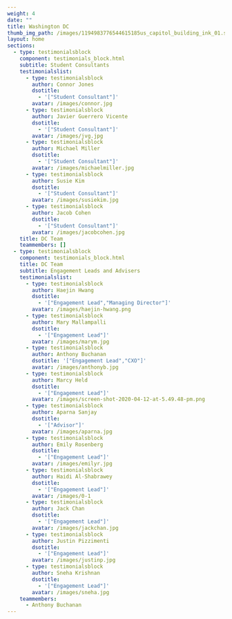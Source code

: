 ```yaml
---
weight: 4
date: ""
title: Washington DC
thumb_img_path: /images/1194983776544615185us_capitol_building_ink_01.svg.med.png
layout: home
sections:
  - type: testimonialsblock
    component: testimonials_block.html
    subtitle: Student Consultants
    testimonialslist:
      - type: testimonialsblock
        author: Connor Jones
        dsotitle:
          - '["Student Consultant"]'
        avatar: /images/connor.jpg
      - type: testimonialsblock
        author: Javier Guerrero Vicente
        dsotitle:
          - '["Student Consultant"]'
        avatar: /images/jvg.jpg
      - type: testimonialsblock
        author: Michael Miller
        dsotitle:
          - '["Student Consultant"]'
        avatar: /images/michaelmiller.jpg
      - type: testimonialsblock
        author: Susie Kim
        dsotitle:
          - '["Student Consultant"]'
        avatar: /images/susiekim.jpg
      - type: testimonialsblock
        author: Jacob Cohen
        dsotitle:
          - '["Student Consultant"]'
        avatar: /images/jacobcohen.jpg
    title: DC Team
    teammembers: []
  - type: testimonialsblock
    component: testimonials_block.html
    title: DC Team
    subtitle: Engagement Leads and Advisers
    testimonialslist:
      - type: testimonialsblock
        author: Haejin Hwang
        dsotitle:
          - '["Engagement Lead","Managing Director"]'
        avatar: /images/haejin-hwang.png
      - type: testimonialsblock
        author: Mary Mallampalli
        dsotitle:
          - '["Engagement Lead"]'
        avatar: /images/marym.jpg
      - type: testimonialsblock
        author: Anthony Buchanan
        dsotitle: '["Engagement Lead","CXO"]'
        avatar: /images/anthonyb.jpg
      - type: testimonialsblock
        author: Marcy Held
        dsotitle:
          - '["Engagement Lead"]'
        avatar: /images/screen-shot-2020-04-12-at-5.49.48-pm.png
      - type: testimonialsblock
        author: Aparna Sanjay
        dsotitle:
          - '["Advisor"]'
        avatar: /images/aparna.jpg
      - type: testimonialsblock
        author: Emily Rosenberg
        dsotitle:
          - '["Engagement Lead"]'
        avatar: /images/emilyr.jpg
      - type: testimonialsblock
        author: Haidi Al-Shabrawey
        dsotitle:
          - '["Engagement Lead"]'
        avatar: /images/0-1
      - type: testimonialsblock
        author: Jack Chan
        dsotitle:
          - '["Engagement Lead"]'
        avatar: /images/jackchan.jpg
      - type: testimonialsblock
        author: Justin Pizzimenti
        dsotitle:
          - '["Engagement Lead"]'
        avatar: /images/justinp.jpg
      - type: testimonialsblock
        author: Sneha Krishnan
        dsotitle:
          - '["Engagement Lead"]'
        avatar: /images/sneha.jpg
    teammembers:
      - Anthony Buchanan
---
```


